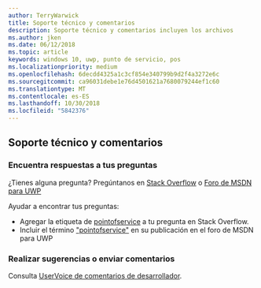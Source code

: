 ```yaml
---
author: TerryWarwick
title: Soporte técnico y comentarios
description: Soporte técnico y comentarios incluyen los archivos
ms.author: jken
ms.date: 06/12/2018
ms.topic: article
keywords: windows 10, uwp, punto de servicio, pos
ms.localizationpriority: medium
ms.openlocfilehash: 6decdd4325a1c3cf854e340799b9d2f4a3272e6c
ms.sourcegitcommit: ca96031debe1e76d4501621a7680079244ef1c60
ms.translationtype: MT
ms.contentlocale: es-ES
ms.lasthandoff: 10/30/2018
ms.locfileid: "5842376"
---
```

## <a name="support-and-feedback"></a>Soporte técnico y comentarios

### <a name="find-answers-to-your-questions"></a>Encuentra respuestas a tus preguntas

¿Tienes alguna pregunta? Pregúntanos en [Stack Overflow](https://aka.ms/pos-stackoverflow) o [Foro de MSDN para UWP](https://aka.ms/pos-msdn-uwpforum)

Ayudar a encontrar tus preguntas:
- Agregar la etiqueta de [pointofservice](https://aka.ms/pos-stackoverflow) a tu pregunta en Stack Overflow. 
- Incluir el término ["pointofservice"](https://aka.ms/pos-msdn-uwpforum) en su publicación en el foro de MSDN para UWP

### <a name="make-feature-suggestions-or-give-feedback"></a>Realizar sugerencias o enviar comentarios
Consulta [UserVoice de comentarios de desarrollador](https://wpdev.uservoice.com/forums/110705-universal-windows-platform?category_id=202594).